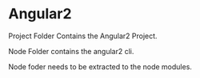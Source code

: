 # Angular2


Project Folder Contains the Angular2 Project.

Node Folder contains the angular2 cli.


Node foder needs to be extracted to the node modules.
